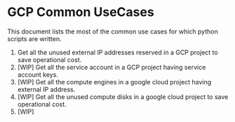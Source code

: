# GCP Common UseCases
This document lists the most of the common use cases for which python scripts are written.
 
1. Get all the unused external IP addresses reserved in a GCP project to save operational cost.
2. [WIP] Get all the service account in a GCP project having service account keys.
3. [WIP] Get all the compute engines in a google cloud project having external IP address.
4. [WIP] Get all the unused compute disks in a google cloud project to save operational cost.
5. [WIP] 